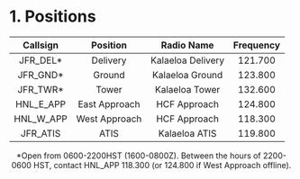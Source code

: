 # 1. Positions

| Callsign           | Position          | Radio Name           | Frequency                       |
| :------------------: | :----------------: | :------------------: | :---------------------------: |
| JFR_DEL* | Delivery | Kalaeloa Delivery | 121.700 |
| JFR_GND* | Ground | Kalaeloa Ground | 123.800 |
| JFR_TWR* | Tower | Kalaeloa Tower | 132.600 |
| HNL_E_APP | East Approach | HCF Approach | 124.800 |
| HNL_W_APP | West Approach | HCF Approach | 118.300 |
| JFR_ATIS | ATIS | Kalaeloa ATIS | 119.800 |

<p style="text-align: center;">*Open from 0600-2200HST (1600-0800Z). Between the hours of 2200-0600 HST, contact HNL_APP 118.300 (or 124.800 if West Approach offline).</p>